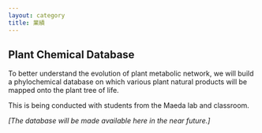 ```yaml
---
layout: category
title: 業績
---
```


## Plant Chemical Database

To better understand the evolution of plant metabolic network, we will build a phylochemical database on which various plant natural products will be mapped onto the plant tree of life. 

This is being conducted with students from the Maeda lab and classroom. 

*[The database will be made available here in the near future.]*
